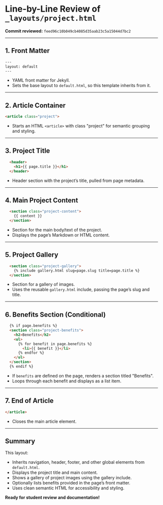 # Line-by-Line Review of `_layouts/project.html`

**Commit reviewed:** `feed96c10b049cb4085d35aab23c5a15044d7bc2`

---

## 1. Front Matter

```html
---
layout: default
---
```
- YAML front matter for Jekyll.
- Sets the base layout to `default.html`, so this template inherits from it.

---

## 2. Article Container

```html
<article class="project">
```
- Starts an HTML `<article>` with class "project" for semantic grouping and styling.

---

## 3. Project Title

```html
  <header>
    <h1>{{ page.title }}</h1>
  </header>
```
- Header section with the project’s title, pulled from page metadata.

---

## 4. Main Project Content

```html
  <section class="project-content">
    {{ content }}
  </section>
```
- Section for the main body/text of the project.
- Displays the page’s Markdown or HTML content.

---

## 5. Project Gallery

```html
  <section class="project-gallery">
    {% include gallery.html slug=page.slug title=page.title %}
  </section>
```
- Section for a gallery of images.
- Uses the reusable `gallery.html` include, passing the page’s slug and title.

---

## 6. Benefits Section (Conditional)

```html
  {% if page.benefits %}
  <section class="project-benefits">
    <h2>Benefits</h2>
    <ul>
      {% for benefit in page.benefits %}
        <li>{{ benefit }}</li>
      {% endfor %}
    </ul>
  </section>
  {% endif %}
```
- If `benefits` are defined on the page, renders a section titled "Benefits".
- Loops through each benefit and displays as a list item.

---

## 7. End of Article

```html
</article>
```
- Closes the main article element.

---

## Summary

This layout:
- Inherits navigation, header, footer, and other global elements from `default.html`.
- Displays the project title and main content.
- Shows a gallery of project images using the gallery include.
- Optionally lists benefits provided in the page’s front matter.
- Uses clean semantic HTML for accessibility and styling.

**Ready for student review and documentation!**
